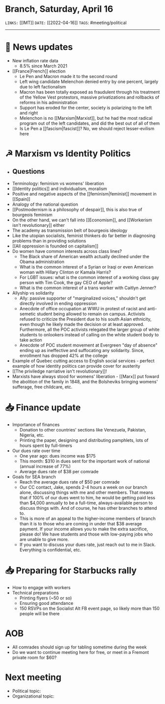 # Branch, Saturday, April 16
`LINKS:` [[IMT]]
`DATE:` [[2022-04-16]]
`TAGS`: #meeting/political 

---
# 📰 News updates
- New inflation rate data
	- 8.5% since March 2021
- [[France|French]] election
	- Le Pen and Macron made it to the second round
	- Left wing candidate Melenchon denied entry by one percent, largely due to left factionalism
	- Macron has been totally exposed as fraudulent through his treatment of the Yellow Vest protestors, massive privatizations and rollbacks of reforms in his administration 
	- Support has eroded for the center, society is polarizing to the left and right
	- Melenchon is no [[Marxism|Marxist]], but he had the most radical program out of the left candidates, and did the best out of all of them
	- Is Le Pen a [[fascism|fascist]]? No, we should reject lesser-evilism here

# ☭ Marxism vs Identity Politics
- Questions
	- 
- Terminology: feminism vs womens' liberation
- [[Identity politics]] and individualism, moralism
- Positive and negative aspects of the [[feminism|feminist]] movement in [[Spain]]
- Analogy of the national question
- [[Postmodernism is a philosophy of despair]], this is also true of bourgeois feminism
- On the other hand, we can't fall into [[Economism]], and [[Workerism isn't revolutionary]] either
- The academy as transmission belt of bourgeois ideology
- Like the utopian socialists, feminist thinkers do far better in diagnosing problems than in providing solutions
- [[All oppression is founded on capitalism]]
- Do women have common interests across class lines?
	- The Black share of American wealth actually declined under the Obama administration
	- What is the common interest of a Syrian or Iraqi or even American woman with Hillary Clinton or Kamala Harris?
	- For LGBT issues: what is the common interest of a working class gay person with Tim Cook, the gay CEO of Apple?
	- What is the common interest of a trans worker with Caitlyn Jenner?
- Allyship vs solidarity
	- Ally: passive supporter of "marginalized voices," shouldn't get directly involved in ending oppression
	- Anecdote of office occupation at WWU in protest of racist and anti-semetic student being allowed to remain on campus. Activists refused to criticize the President due to his south Asian ethnicity, even though he likely made the decision or at least approved. Furthermore, all the POC activists relegated the larger group of white students to onlookers instead of calling on the white student body to take action
	- Anecdote of POC student movement at Evergreen "day of absence" ending up as ineffective and suffocating any solidarity. Since, enrollment has dropped 42% at the college
- Example of Quebec cutting access to English social services - perfect example of how identity politics can provide cover for austerity 
- [[The priviledge narriative isn't revolutionary]]! 
- Marxists have always stood for womens' liberation - [[Marx]] put foward the abolition of the family in 1848, and the Bolsheviks bringing womens' sufferage, free childcare, etc.

# 📥 Finance update
- Importance of finances
	- Donation to other countries' sections like Venezuela, Pakistan, Nigeria, etc.
	- Printing the paper, designing and distributing pamphlets, lots of hours spent by full-timers
- Our dues rate over time
	- One year ago: dues income was $175
	- This month: $310 in dues sent for the important work of national (annual increase of 77%)
	- Average dues rate of $38 per comrade
- Goals for SEA branch
	- Reach the average dues rate of $50 per comrade
	- Our CC contact, Jake, spends 2-4 hours a week on our branch alone, discussing things with me and other members. That means that if 100% of our dues went to him, he would be getting paid less than $4,000 annually to be a full-time, always-available person to discuss things with. And of course, he has other branches to attend to. 
	- This is more of an appeal to the higher-income members of branch than it is to those who are coming in under that $38 average payment. If your income allows you to make the extra sacrifice, please do! We have students and those with low-paying jobs who are unable to give more. 
	- If you want to discuss your dues rate, just reach out to me in Slack. Everything is confidential, etc.

# 📥 Preparing for Starbucks rally
- How to engage with workers
- Technical preparations
	- Printing flyers (~50 or so)
	- Ensuring good attendance
	- 150 RSVPs on the Socialist Alt FB event page, so likely more than 150 people will be there

# AOB
- All comrades should sign up for tabling sometime during the week
- Do we want to continue meeting here for free, or meet in a Fremont private room for $60?

# Next meeting 
- Political topic:
- Organizational topic: